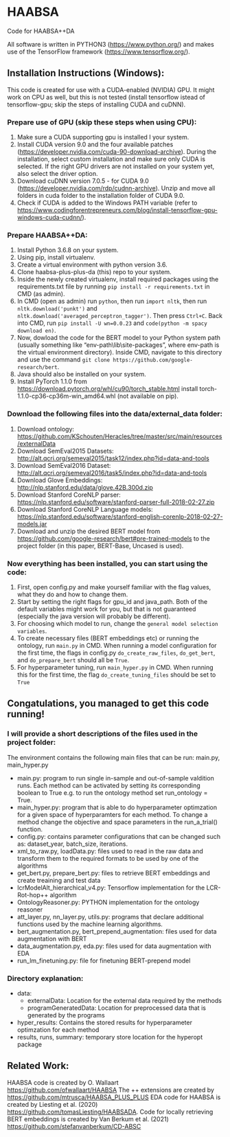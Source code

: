# HAABSA
Code for HAABSA++DA

All software is written in PYTHON3 (https://www.python.org/) and makes use of the TensorFlow framework (https://www.tensorflow.org/).

## Installation Instructions (Windows):
This code is created for use with a CUDA-enabled (NVIDIA) GPU. It might work on CPU as well, but this is not tested (install tensorflow istead of tensorflow-gpu; skip the steps of installing CUDA and cuDNN).

### Prepare use of GPU (skip these steps when using CPU):
1. Make sure a CUDA supporting gpu is installed I your system.
2. Install CUDA version 9.0 and the four available patches (https://developer.nvidia.com/cuda-90-download-archive). During the installation, select custom installation and make sure only CUDA is selected. If the right GPU drivers are not installed on your system yet, also select the driver option.
3. Download cuDNN version 7.0.5 - for CUDA 9.0 (https://developer.nvidia.com/rdp/cudnn-archive). Unzip and move all folders in cuda folder to the installation folder of CUDA 9.0.
4. Check if CUDA is added to the Windows PATH variable (refer to https://www.codingforentrepreneurs.com/blog/install-tensorflow-gpu-windows-cuda-cudnn/). 

### Prepare HAABSA++DA:
1. Install Python 3.6.8 on your system.
2. Using pip, install virtualenv.
3. Create a virtual environment with python version 3.6.
4. Clone haabsa-plus-plus-da (this) repo to your system. 
5. Inside the newly created virtualenv, install required packages using the requirements.txt file by running `pip install -r requirements.txt` in CMD (as admin).
6. In CMD (open as admin) run `python`, then run `import nltk`, then run `nltk.download('punkt')` and `nltk.download('averaged_perceptron_tagger')`. Then press `Ctrl+C`. Back into CMD, run `pip install -U wn=0.0.23` and `code(python -m spacy download en)`.
7. Now, dowload the code for the BERT model to your Python system path (usually something like “env-path\lib\site-packages”, where env-path is the virtual environment directory). Inside CMD, navigate to this directory and use the command `git clone https://github.com/google-research/bert`.
8. Java should also be installed on your system. 
9. Install PyTorch 1.1.0 from https://download.pytorch.org/whl/cu90/torch_stable.html install torch-1.1.0-cp36-cp36m-win_amd64.whl (not available on pip).

### Download the following files into the data/external_data folder:
1. Download ontology: https://github.com/KSchouten/Heracles/tree/master/src/main/resources/externalData
2. Download SemEval2015 Datasets: http://alt.qcri.org/semeval2015/task12/index.php?id=data-and-tools
3. Download SemEval2016 Dataset: http://alt.qcri.org/semeval2016/task5/index.php?id=data-and-tools
4. Download Glove Embeddings: http://nlp.stanford.edu/data/glove.42B.300d.zip
5. Download Stanford CoreNLP parser: https://nlp.stanford.edu/software/stanford-parser-full-2018-02-27.zip
6. Download Stanford CoreNLP Language models: https://nlp.stanford.edu/software/stanford-english-corenlp-2018-02-27-models.jar
7. Download and unzip the desired BERT model from https://github.com/google-research/bert#pre-trained-models to the project folder (in this paper, BERT-Base, Uncased is used).

### Now everything has been installed, you can start using the code:
1. First, open config.py and make yourself familiar with the flag values, what they do and how to change them.
2. Start by setting the right flags for gpu_id and java_path. Both of the default variables might work for you, but that is not guaranteed (especially the java version will probably be different).
3. For choosing which model to run, change the `general model selection variables`.
4. To create necessary files (BERT embeddings etc) or running the ontology, run `main.py` in CMD. When running a model configuration for the first time, the flags in config.py `do_create_raw_files`, `do_get_bert`, and `do_prepare_bert` should all be `True`. 
5. For hyperparameter tuning, run `main_hyper.py` in CMD. When running this for the first time, the flag `do_create_tuning_files` should be set to `True`

## Congatulations, you managed to get this code running!
### I will provide a short descriptions of the files used in the project folder:
The environment contains the following main files that can be run: main.py, main_hyper.py
- main.py: program to run single in-sample and out-of-sample valdition runs. Each method can be activated by setting its corresponding boolean to True e.g. to run the ontology method set run_ontology = True.
- main_hyper.py: program that is able to do hyperparameter optimzation for a given space of hyperparamters for each method. To change a method change the objective and space parameters in the run_a_trial() function.
- config.py: contains parameter configurations that can be changed such as: dataset_year, batch_size, iterations.
- xml_to_raw.py, loadData.py: files used to read in the raw data and transform them to the required formats to be used by one of the algorithms
- get_bert.py, prepare_bert.py: files to retrieve BERT embeddings and create treaining and test data
- lcrModelAlt_hierarchical_v4.py: Tensorflow implementation for the LCR-Rot-hop++ algorithm
- OntologyReasoner.py: PYTHON implementation for the ontology reasoner
- att_layer.py, nn_layer.py, utils.py: programs that declare additional functions used by the machine learning algorithms.
- bert_augmentation.py, bert_prepend_augmentation: files used for data augmentation with BERT
- data_augmentation.py, eda.py: files used for data augmentation with EDA
- run_lm_finetuning.py: file for finetuning BERT-prepend model

### Directory explanation:
- data:
	- externalData: Location for the external data required by the methods
	- programGeneratedData: Location for preprocessed data that is generated by the programs
- hyper_results: Contains the stored results for hyperparameter optimzation for each method
- results, runs, summary: temporary store location for the hyperopt package

## Related Work: ##
HAABSA code is created by O. Wallaart https://github.com/ofwallaart/HAABSA
The ++ extensions are created by https://github.com/mtrusca/HAABSA_PLUS_PLUS
EDA code for HAABSA is created by Liesting et al. (2020) https://github.com/tomasLiesting/HAABSADA.
Code for locally retrieving BERT embeddings is created by Van Berkum et al. (2021) https://github.com/stefanvanberkum/CD-ABSC

